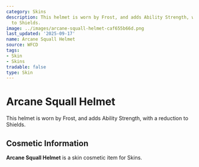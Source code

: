 ```yaml
---
category: Skins
description: This helmet is worn by Frost, and adds Ability Strength, with a reduction
  to Shields.
image: ../images/arcane-squall-helmet-caf655b66d.png
last_updated: '2025-09-17'
name: Arcane Squall Helmet
source: WFCD
tags:
- Skin
- Skins
tradable: false
type: Skin
---
```


# Arcane Squall Helmet

This helmet is worn by Frost, and adds Ability Strength, with a reduction to Shields.

## Cosmetic Information

**Arcane Squall Helmet** is a skin cosmetic item for Skins.

